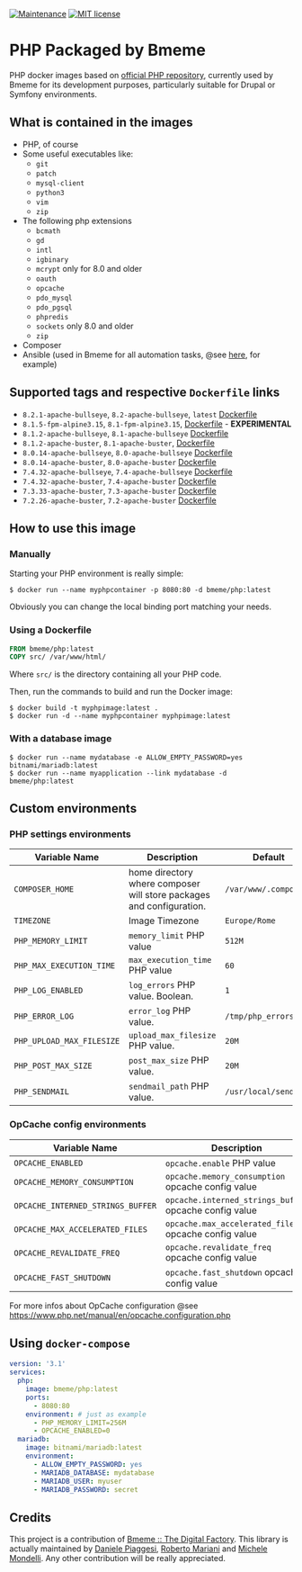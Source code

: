 [![Maintenance](https://img.shields.io/badge/Maintained%3F-yes-green.svg)](https://GitHub.com/Naereen/StrapDown.js/graphs/commit-activity)
[![MIT license](https://img.shields.io/badge/License-MIT-blue.svg)](https://lbesson.mit-license.org/)

PHP Packaged by Bmeme
=========

PHP docker images based on [official PHP repository](https://hub.docker.com/_/php/), currently used by Bmeme for its 
development purposes, particularly suitable for Drupal or Symfony environments.

## What is contained in the images
* PHP, of course
* Some useful executables like:
  * `git`
  * `patch`
  * `mysql-client`
  * `python3`
  * `vim`
  * `zip`
* The following php extensions
  * `bcmath` 
  * `gd`
  * `intl`
  * `igbinary`
  * `mcrypt` only for 8.0 and older
  * `oauth`
  * `opcache`
  * `pdo_mysql`
  * `pdo_pgsql`
  * `phpredis`
  * `sockets` only 8.0 and older
  * `zip`
* Composer 
* Ansible (used in Bmeme for all automation tasks, @see [here](https://github.com/bmeme/ansible-role-drupal), for example)

## Supported tags and respective `Dockerfile` links
- `8.2.1-apache-bullseye`, `8.2-apache-bullseye`, `latest` [Dockerfile](https://github.com/bmeme/docker-php/blob/main/8.2/bullseye/apache/Dockerfile)
- `8.1.5-fpm-alpine3.15`, `8.1-fpm-alpine3.15`, [Dockerfile](https://github.com/bmeme/docker-php/blob/main/8.1/alpine3.15/fpm/Dockerfile) - **EXPERIMENTAL**
- `8.1.2-apache-bullseye`, `8.1-apache-bullseye` [Dockerfile](https://github.com/bmeme/docker-php/blob/main/8.1/bullseye/apache/Dockerfile)
- `8.1.2-apache-buster`, `8.1-apache-buster`, [Dockerfile](https://github.com/bmeme/docker-php/blob/main/8.1/buster/apache/Dockerfile)
- `8.0.14-apache-bullseye`, `8.0-apache-bullseye` [Dockerfile](https://github.com/bmeme/docker-php/blob/main/8.0/bullseye/apache/Dockerfile)
- `8.0.14-apache-buster`, `8.0-apache-buster` [Dockerfile](https://github.com/bmeme/docker-php/blob/main/8.0/buster/apache/Dockerfile)
- `7.4.32-apache-bullseye`, `7.4-apache-bullseye` [Dockerfile](https://github.com/bmeme/docker-php/blob/main/7.4/bullseye/apache/Dockerfile)
- `7.4.32-apache-buster`, `7.4-apache-buster` [Dockerfile](https://github.com/bmeme/docker-php/blob/main/7.4/buster/apache/Dockerfile)
- `7.3.33-apache-buster`, `7.3-apache-buster` [Dockerfile](https://github.com/bmeme/docker-php/blob/main/7.3/buster/apache/Dockerfile)
- `7.2.26-apache-buster`, `7.2-apache-buster` [Dockerfile](https://github.com/bmeme/docker-php/blob/main/7.2/buster/apache/Dockerfile)

## How to use this image

### Manually
Starting your PHP environment is really simple:
```shell
$ docker run --name myphpcontainer -p 8080:80 -d bmeme/php:latest
```
Obviously you can change the local binding port matching your needs.

### Using a Dockerfile
```dockerfile
FROM bmeme/php:latest
COPY src/ /var/www/html/
```
Where `src/` is the directory containing all your PHP code.

Then, run the commands to build and run the Docker image:
```shell
$ docker build -t myphpimage:latest .
$ docker run -d --name myphpcontainer myphpimage:latest
```

### With a database image
```shell
$ docker run --name mydatabase -e ALLOW_EMPTY_PASSWORD=yes bitnami/mariadb:latest
$ docker run --name myapplication --link mydatabase -d bmeme/php:latest
```

## Custom environments

### PHP settings environments
| Variable Name | Description | Default |
|---------------|-------------|---------|
|`COMPOSER_HOME`|home directory where composer will store packages and configuration.|`/var/www/.composer` |
| `TIMEZONE`| Image Timezone | `Europe/Rome` |
| `PHP_MEMORY_LIMIT`| `memory_limit` PHP value | `512M`  |
| `PHP_MAX_EXECUTION_TIME`| `max_execution_time` PHP value | `60`    |
| `PHP_LOG_ENABLED`| `log_errors` PHP value. Boolean. | `1`     |
| `PHP_ERROR_LOG`| `error_log` PHP value. | `/tmp/php_errors.log` |
| `PHP_UPLOAD_MAX_FILESIZE`| `upload_max_filesize` PHP value. | `20M`   |
| `PHP_POST_MAX_SIZE`| `post_max_size` PHP value. | `20M`   |
| `PHP_SENDMAIL`| `sendmail_path` PHP value. | `/usr/local/sendmail` |

### OpCache config environments
| Variable Name  | Description | Default |
|----------------|-------------|---------|
| `OPCACHE_ENABLED`| `opcache.enable` PHP value | `1` |
| `OPCACHE_MEMORY_CONSUMPTION`| `opcache.memory_consumption` opcache config value | `128` |
| `OPCACHE_INTERNED_STRINGS_BUFFER`| `opcache.interned_strings_buffer` opcache config value | `8` |
| `OPCACHE_MAX_ACCELERATED_FILES`| `opcache.max_accelerated_files` opcache config value | `4000` |
| `OPCACHE_REVALIDATE_FREQ`| `opcache.revalidate_freq` opcache config value | `60` |
| `OPCACHE_FAST_SHUTDOWN`| `opcache.fast_shutdown` opcache config value | `1` |

For more infos about OpCache configuration @see https://www.php.net/manual/en/opcache.configuration.php

## Using `docker-compose`

```yaml
version: '3.1'
services:
  php:
    image: bmeme/php:latest
    ports:
      - 8080:80
    environment: # just as example
      - PHP_MEMORY_LIMIT=256M
      - OPCACHE_ENABLED=0
  mariadb:
    image: bitnami/mariadb:latest
    environment:
      - ALLOW_EMPTY_PASSWORD: yes
      - MARIADB_DATABASE: mydatabase
      - MARIADB_USER: myuser 
      - MARIADB_PASSWORD: secret 
```

## Credits
This project is a contribution of [Bmeme :: The Digital Factory](http://www.bmeme.com).
This library is actually maintained by [Daniele Piaggesi](https://github.com/g0blin79), 
[Roberto Mariani](https://github.com/jean-louis) and [Michele Mondelli](https://github.com/Mithenks).
Any other contribution will be really appreciated.